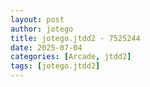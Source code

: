 ```yaml
---
layout: post
author: jotego
title: jotego.jtdd2 - 7525244
date: 2025-07-04
categories: [Arcade, jtdd2]
tags: [jotego.jtdd2]
---
```


